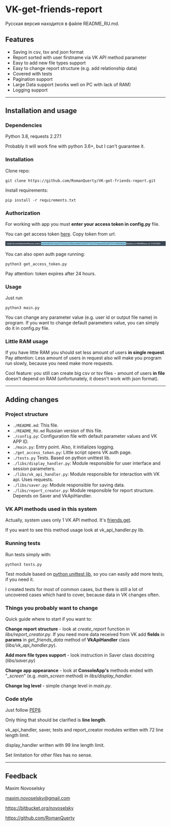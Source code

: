 # VK-get-friends-report

Русская версия находится в файле README_RU.md.

## Features

* Saving in csv, tsv and json format
* Report sorted with user firstname via VK API method parameter
* Easy to add new file types support
* Easy to change report structure (e.g. add relationship data)
* Covered with tests
* Pagination support
* Large Data support (works well on PC with lack of RAM)
* Logging support

---

## Installation and usage

### Dependencies

Python 3.8, requests 2.27.1

Probably it will work fine with python 3.6+, but I can't guarantee it.

### Installation

Clone repo:

    git clone https://github.com/RomanQuerty/VK-get-friends-report.git

Install requirements:

    pip install -r requirements.txt


### Authorization

For working with app you must **enter your access token in config.py** file.

You can get access token [here](https://oauth.vk.com/authorize?client_id=8060115&display=page&redirect_uri=https://oauth.vk.com/blank.html&scope=friends&response_type=token&v=5.131).
Copy token from url:

![Token example](README_images/token_from_browser.png)

You can also open auth page running:

    python3 get_access_token.py

Pay attention: token expires after 24 hours.

### Usage

Just run

    python3 main.py

You can change any parameter value (e.g. user id or output file name) in program. If you want to change default 
parameters value, you can simply do it in config.py file.



### Little RAM usage

If you have little RAM you should set less amount of users **in single request**. Pay attention: Less amount of users in
request also will make you program run slowly, because you need make more requests.

Cool feature: you still can create big csv or tsv files - amount of users **in file** doesn't depend on RAM
(unfortunately, it doesn't work with json format).

---

## Adding changes

### Project structure

* `./README.md`:                 This file.
* `./README_RU.md`               Russian version of this file.
* `./config.py`:                 Configuration file with default parameter values and VK APP ID.
* `./main.py`:                   Entry point. Also, it initializes logging.
* `./get_access_token.py`:       Little script opens VK auth page.
* `./tests.py`                   Tests. Based on python unittest lib.
* `./libs/display_handler.py`:   Module responsible for user interface and session parameters.
* `./libs/vk_api_handler.py`:    Module responsible for interaction with VK api. Uses requests.
* `./libs/saver.py`:             Module responsible for saving data.
* `./libs/report_creator.py`:    Module responsible for report structure. Depends on Saver and VkApiHandler.


### VK API methods used in this system

Actually, system uses only 1 VK API method. It's [friends.get](https://dev.vk.com/method/friends.get).

If you want to see this method usage look at vk_api_handler.py lib.

### Running tests

Run tests simply with:

    python3 tests.py

Test module based on [python unittest lib](https://docs.python.org/3/library/unittest.html), so you can easily add more
tests, if you need it.

I created tests for most of common cases, but there is still a lot of uncovered cases which hard to cover, because
data in VK changes often.

### Things you probably want to change

Quick guide where to start if you want to:

**Change report structure** - look at *create_report* function in *libs/report_creator.py*. If you need more data
received from VK add **fields** in **params** in *get_friends_data* method of **VkApiHandler** class
(*libs/vk_api_handler.py*).

**Add more file types support** - look instruction in Saver class docstring (*libs/saver.py*)

**Change app appearance** - look at **ConsoleApp's** methods ended with "*_screen*" (e.g. *main_screen* method) in
*libs/display_handler*.

**Change log level** - simple change level in *main.py*.

### Code style

Just follow [PEP8](https://www.python.org/dev/peps/pep-0008/).

Only thing that should be clarified is **line length**.

vk_api_handler, saver, tests and report_creator modules written with 72 line length limit.

display_handler written with 99 line length limit.

Set limitation for other files has no sense.

---

## Feedback
Maxim Novoselsky

maxim.novoselsky@gmail.com

https://bitbucket.org/novoselsky

https://github.com/RomanQuerty

